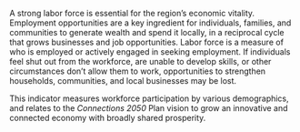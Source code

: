 A strong labor force is essential for the region’s economic vitality. Employment opportunities are a key ingredient for individuals, families, and communities to generate wealth and spend it locally, in a reciprocal cycle that grows businesses and job opportunities. Labor force is a measure of who is employed or actively engaged in seeking employment. If individuals feel shut out from the workforce, are unable to develop skills, or other circumstances don’t allow them to work, opportunities to strengthen households, communities, and local businesses may be lost.

This indicator measures workforce participation by various demographics, and relates to the _Connections 2050_ Plan vision to grow an innovative and connected economy with broadly shared prosperity.